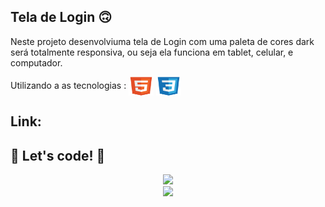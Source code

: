 ## Tela de Login 🙃

Neste projeto desenvolviuma tela de Login
com uma paleta de cores dark será totalmente responsiva, ou seja ela funciona em tablet, celular, e computador.


<div align="left">
Utilizando a as tecnologias :
<img align="center" alt="Renata-HTML" height="30" width="40" src="https://raw.githubusercontent.com/devicons/devicon/master/icons/html5/html5-original.svg">          
<img align="center" alt="Renata-CSS" height="30" width="40" src="https://raw.githubusercontent.com/devicons/devicon/master/icons/css3/css3-original.svg">
</div>

## Link: 



## 🚀 Let's code! 🚀


<div align="center">
<img src= "https://user-images.githubusercontent.com/97262523/192887690-136d3d5b-5644-4391-a874-457797c81c91.png">
</div>
<div align="center">
<img src=https://user-images.githubusercontent.com/97262523/192888123-c0821a13-b21e-42f0-ab75-c0861c6fde33.png">
</div>
